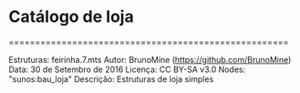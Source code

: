 # Catálogo de loja

=====================================================

Estruturas:
	feirinha.7.mts
Autor: BrunoMine (https://github.com/BrunoMine)
Data: 30 de Setembro de 2016
Licença: CC BY-SA v3.0
Nodes:
	"sunos:bau_loja"
Descrição:
	Estruturas de loja simples
